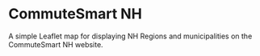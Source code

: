 # CommuteSmart NH

A simple Leaflet map for displaying NH Regions and municipalities on the CommuteSmart NH website.
